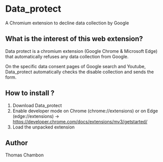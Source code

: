 # Data_protect
A Chromium extension to decline data collection by Google

## What is the interest of this web extension?
Data protect is a chromium extension (Google Chrome & Microsoft Edge) that automatically refuses any data collection from Google.  

On the specific data consent pages of Google search and Youtube, Data_protect automatically checks the disable collection and sends the form.

## How to install ?

1) Download Data_protect
2) Enable developer mode on Chrome (chrome://extensions) or on Edge (edge://extensions) -> https://developer.chrome.com/docs/extensions/mv3/getstarted/
3) Load the unpacked extension

## Author

Thomas Chambon
